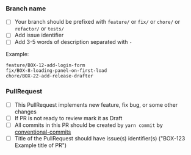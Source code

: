 <!-- Please, review this guidelines and check marks on complete each -->

### Branch name

- [ ] Your branch should be prefixed with `feature/` or `fix/` or `chore/` or `refactor/` or `tests/`
- [ ] Add issue identifier
- [ ] Add 3-5 words of description separated with `-`

Example:

  ```
  feature/BOX-12-add-login-form
  fix/BOX-8-loading-panel-on-first-load
  chore/BOX-22-add-release-drafter
  ```

### PullRequest

- [ ] This PullRequest implements new feature, fix bug, or some other changes
- [ ] If PR is not ready to review mark it as Draft
- [ ] All commits in this PR should be created by `yarn commit` by [conventional-commits](https://www.conventionalcommits.org/en/v1.0.0/)
- [ ] Title of the PullRequest should have issue(s) identifier(s) ("BOX-123 Example title of PR")

